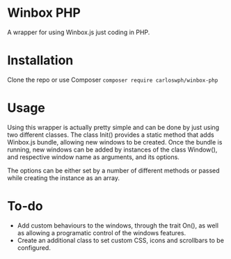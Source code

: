 # Winbox PHP

A wrapper for using Winbox.js just coding in PHP.

# Installation

Clone the repo or use Composer `composer require carloswph/winbox-php`

# Usage

Using this wrapper is actually pretty simple and can be done by just using two different classes. The class Init() provides a static method that adds Winbox.js bundle, allowing new windows to be created. Once the bundle is running, new windows can be added by instances of the class Window(), and respective window name as arguments, and its options. 

The options can be either set by a number of different methods or passed while creating the instance as an array.

# To-do

* Add custom behaviours to the windows, through the trait On(), as well as allowing a programatic control of the windows features.
* Create an additional class to set custom CSS, icons and scrollbars to be configured.
